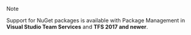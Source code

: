 > [!NOTE]
> Support for NuGet packages is available with Package Management in **Visual Studio Team Services** and **TFS 2017 and newer**.